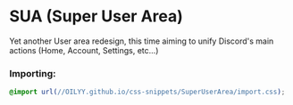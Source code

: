 # SUA (Super User Area)
Yet another User area redesign, this time aiming to unify Discord's main actions (Home, Account, Settings, etc...)

### Importing:
```css
@import url(//OILYY.github.io/css-snippets/SuperUserArea/import.css);
